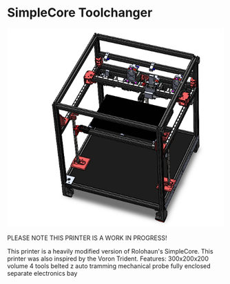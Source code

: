 # SimpleCore Toolchanger

![](Images/image.png)

PLEASE NOTE THIS PRINTER IS A WORK IN PROGRESS!

This printer is a heavily modified version of Rolohaun's SimpleCore. This printer was also inspired by the Voron Trident.
Features:
300x200x200 volume
4 tools
belted z
auto tramming
mechanical probe
fully enclosed
separate electronics bay

